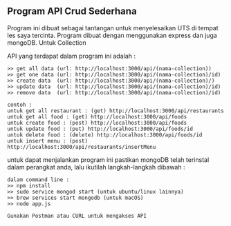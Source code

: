## Program API Crud Sederhana

Program ini dibuat sebagai tantangan untuk menyelesaikan UTS di tempat les saya tercinta. Program dibuat dengan menggunakan express dan juga mongoDB.
Untuk Collection

API yang terdapat dalam program ini adalah :
```
>> get all data (url: http://localhost:3000/api/(nama-collection))
>> get one data (url: http://localhost:3000/api/(nama-collection)/id)
>> create data  (url: http://localhost:3000/api/(nama-collection)/)
>> update data  (url: http://localhost:3000/api/(nama-collection)/id)
>> remove data  (url: http://localhost:3000/api/(nama-collection)/id)

contoh :
untuk get all restaurant : (get) http://localhost:3000/api/restaurants
untuk get all food : (get) http://localhost:3000/api/foods
untuk create food : (post) http://localhost:3000/api/foods
untuk update food : (put) http://localhost:3000/api/foods/id
untuk delete food : (delete) http://localhost:3000/api/foods/id
untuk insert menu : (post) http://localhost:3000/api/restaurants/insertMenu

```

untuk dapat menjalankan program ini pastikan mongoDB telah terinstal dalam perangkat anda, lalu ikutilah langkah-langkah dibawah :

```
dalam command line :
>> npm install
>> sudo service mongod start (untuk ubuntu/linux lainnya)
>> brew services start mongodb (untuk macOS)
>> node app.js

Gunakan Postman atau CURL untuk mengakses API
```
